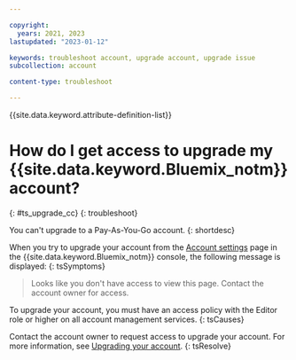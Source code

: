```yaml
---

copyright:
  years: 2021, 2023
lastupdated: "2023-01-12"

keywords: troubleshoot account, upgrade account, upgrade issue
subcollection: account

content-type: troubleshoot

---
```


{{site.data.keyword.attribute-definition-list}}

# How do I get access to upgrade my {{site.data.keyword.Bluemix_notm}} account? 
{: #ts_upgrade_cc}
{: troubleshoot}

You can't upgrade to a Pay-As-You-Go account.
{: shortdesc}

When you try to upgrade your account from the [Account settings](/account/settings) page in the {{site.data.keyword.Bluemix_notm}} console, the following message is displayed:
{: tsSymptoms}

> Looks like you don't have access to view this page. Contact the account owner for access.

To upgrade your account, you must have an access policy with the Editor role or higher on all account management services. 
{: tsCauses}

Contact the account owner to request access to upgrade your account. For more information, see [Upgrading your account](/docs/account?topic=account-upgrading-account). 
{: tsResolve}
